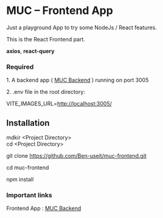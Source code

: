 # MUC – Frontend App

Just a playground App to try some NodeJs / React features.

This is the React Frontend part.

**axios**, **react-query**

### Required

1\. A backend app ( [MUC Backend](https://github.com/Ben-useit/muc-backend) ) running on port 3005

2\. .env file in the root directory:

VITE_IMAGES_URL=<http://localhost:3005/>

## Installation

mdkir &lt;Project Directory&gt;  
cd &lt;Project Directory&gt;

git clone <https://github.com/Ben-useit/muc-frontend.git>

cd muc-frontend

npm install

### Important links

Frontend App : [MUC Backend](https://github.com/Ben-useit/muc-backend)
